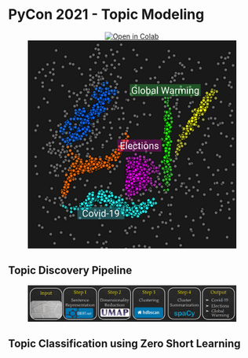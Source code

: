 # PyCon 2021 - Topic Modeling
<p align="center">
<a href="https://githubtocolab.com/stavshem/PyCon2021-Topic_Modeling/blob/main/Topic_Modeling.ipynb" target="_parent">
<img src="https://colab.research.google.com/assets/colab-badge.svg" alt="Open in Colab"/></a>
  <img src="./img/topic_clustering.png" alt="Topics Clustering" width="425">
</p>

## Topic Discovery Pipeline
<p align="center">
  <img src="./img/topic_discovery_pipeline.png" alt="Topic Discovery Pipeline" width="425">
</p>


## Topic Classification using Zero Short Learning
